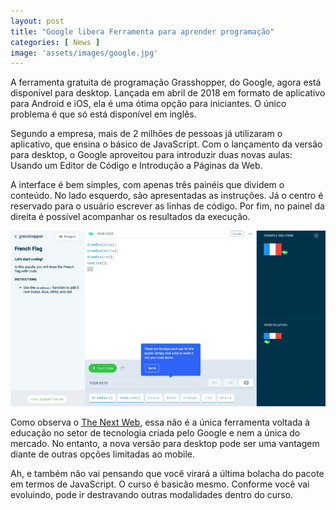```yaml
---
layout: post
title: "Google libera Ferramenta para aprender programação"
categories: [ News ]
image: 'assets/images/google.jpg'
---
```


A ferramenta gratuita de programação Grasshopper, do Google, agora está disponível para desktop. Lançada em abril de 2018 em formato de aplicativo para Android e iOS, ela é uma ótima opção para iniciantes. O único problema é que só está disponível em inglês.

Segundo a empresa, mais de 2 milhões de pessoas já utilizaram o aplicativo, que ensina o básico de JavaScript. Com o lançamento da versão para desktop, o Google aproveitou para introduzir duas novas aulas: Usando um Editor de Código e Introdução a Páginas da Web.

A interface é bem simples, com apenas três painéis que dividem o conteúdo. No lado esquerdo, são apresentadas as instruções. Já o centro é reservado para o usuário escrever as linhas de código. Por fim, no painel da direita é possível acompanhar os resultados da execução.

<script async src="https://pagead2.googlesyndication.com/pagead/js/adsbygoogle.js"></script>
<!-- Informat -->
<ins class="adsbygoogle"
     style="display:block"
     data-ad-client="ca-pub-2838251107855362"
     data-ad-slot="2327980059"
     data-ad-format="auto"
     data-full-width-responsive="true"></ins>
<script>
(adsbygoogle = window.adsbygoogle || []).push({});
</script>

![Interface da versão web do Grasshopper](/assets/images/interface-grasshopper.jpg)

Como observa o [The Next Web](https://thenextweb.com/dd/2019/10/09/googles-free-coding-tool-for-beginners-lands-on-desktop/), essa não é a única ferramenta voltada à educação no setor de tecnologia criada pelo Google e nem a única do mercado. No entanto, a nova versão para desktop pode ser uma vantagem diante de outras opções limitadas ao mobile.

Ah, e também não vai pensando que você virará a última bolacha do pacote em termos de JavaScript. O curso é basicão mesmo. Conforme você vai evoluindo, pode ir destravando outras modalidades dentro do curso.


